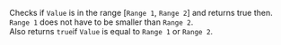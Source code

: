 Checks if `Value` is in the range [`Range 1`, `Range 2`] and returns true then. `Range 1` does not have to be smaller than `Range 2`.  
Also returns `true`if `Value` is equal to `Range 1` or `Range 2`.

